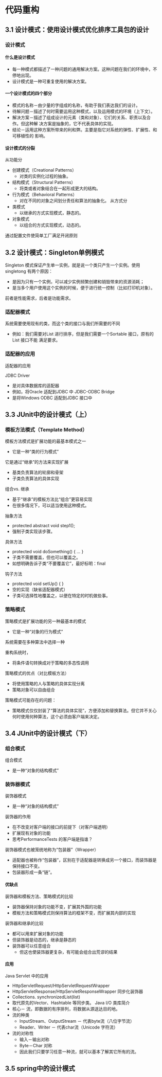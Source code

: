 # 代码重构

## 3.1 设计模式：使用设计模式优化排序工具包的设计

### 设计模式

#### 什么是设计模式

- 每一种模式都描述了一种问题的通用解决方案。这种问题在我们的环境中，不停地出现。
- 设计模式是一种可重复使用的解决方案。

#### 一个设计模式的四个部分

- 模式的名称－由少量的字组成的名称，有助于我们表达我们的设计。
- 待解问题－描述了何时需要运用这种模式，以及运用模式的环境（上下文）。
- 解决方案－描述了组成设计的元素（类和对象）、它们的关系、职责以及合作。但这种解
决方案是抽象的，它不代表具体的实现。
- 结论－运用这种方案所带来的利和弊。主要是指它对系统的弹性、扩展性、和可移植性的
影响。

#### 设计模式的分裂

从功能分
- 创建模式（Creational Patterns）
    - 对类的实例化过程的抽象。
- 结构模式（Structural Patterns）
    - 将类或者对象结合在一起形成更大的结构。
- 行为模式（Behavioral Patterns）
    - 对在不同的对象之间划分责任和算法的抽象化。
从方式分
- 类模式
    - 以继承的方式实现模式，静态的。
- 对象模式
    - 以组合的方式实现模式，动态的。

通过配置文件使简单工厂满足开闭原则

## 3.2 设计模式：Singleton单例模式

Singleton 模式保证产生单一实例，就是说一个类只产生一个实例。使用singletong 有两个原因：

- 是因为只有一个实例，可以减少实例频繁创建和销毁带来的资源消耗；
- 是当多个用户使用这个实例的时候，便于进行统一控制（比如打印机对象）。

前者是性能需求，后者是功能需求。

### 适配器模式

系统需要使用现有的类，而这个类的接口与我们所需要的不同

- 例如：我们需要对List 进行排序，但是我们需要一个Sortable 接口，原有的List 接口不能
满足要求。

### 适配器的应用

适配器的应用

JDBC Driver
- 是对具体数据库的适配器
- 例如，将Oracle 适配到JDBC 中
JDBC-ODBC Bridge
- 是将Windows ODBC 适配到JDBC 接口中

## 3.3 JUnit中的设计模式（上）

### 模板方法模式（Template Method）

模板方法模式是扩展功能的最基本模式之一
- 它是一种“类的行为模式”

它是通过“继承”的方法来实现扩展
- 基类负责算法的轮廓和骨架
- 子类负责算法的具体实现

组合vs. 继承
- 基于“继承”的模板方法比“组合”更容易实现
- 在很多情况下，可以适当使用这种模式。

抽象方法
- protected abstract void step1();
- 强制子类实现该步骤。

具体方法
- protected void doSomething() { … }
- 子类不需要覆盖，但也可以覆盖之。
- 如想明确告诉子类“不要覆盖它”，最好标明：final

钩子方法
- protected void setUp() { }
- 空的实现（缺省适配器模式）
- 子类可选择性地覆盖之，以便在特定的时机做些事。

### 策略模式

策略模式是扩展功能的另一种最基本的模式
- 它是一种“对象的行为模式”

系统需要在多种算法中选择一种

重构系统时，
- 将条件语句转换成对于策略的多态性调用

策略模式的优点（对比模板方法）
- 将使用策略的人与策略的具体实现分离
- 策略对象可以自由组合

策略模式可能存在的问题：
- 策略模式仅仅封装了“算法的具体实现”，方便添加和替换算法。但它并不关心何时使用何种算法，这个必须由客户端来决定。

## 3.4 JUnit中的设计模式（下）

### 组合模式

组合模式
- 是一种“对象的结构模式”

### 装饰器模式

装饰器模式
- 是一种“对象的结构模式”

装饰器的作用
- 在不改变对客户端的接口的前提下（对客户端透明）
- 扩展现有对象的功能
- 思考PerformanceTests 的客户端是指谁？

装饰器模式也被笼统地称为“包装器”（Wrapper）
- 适配器也被称作“包装器”，区别在于适配器是转换成另一个接口，而装饰器是保持接口不变。
- 包装器形成一条“链”。

#### 优缺点

装饰器和模板方法、策略模式的比较
- 装饰器保持对象的功能不变，扩展其外围的功能
- 模板方法和策略模式则保持算法的框架不变，而扩展其内部的实现

装饰器和继承的比较
- 都可以用来扩展对象的功能
- 但装饰器是动态的，继承是静态的
- 装饰器可以任意组合
    - 但这也使装饰器更复杂，有可能会组合出荒谬的结果


#### 应用

Java Servlet 中的应用
- HttpServletRequest/HttpServletRequestWrapper
- HttpServletResponse/HttpServletResponseWrapper
同步化装饰器
- Collections. synchronizedList(list)
- 取代原先的Vector、Hashtable 等同步类。
Java I/O 类库简介
- 核心－ 流，即数据的有序排列，将数据从源送达目的地。
- 流的种类
    - InputStream、OutputStream － 代表byte流（八位字节流）
    - Reader、Writer － 代表char流（Unicode 字符流）
- 流的对称性
    - 输入－输出对称
    - Byte－Char 对称
    - 因此我们只要学习任意一种流，就可以基本了解其它所有的流。

## 3.5 spring中的设计模式

